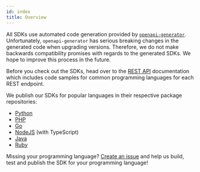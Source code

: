 ```yaml
---
id: index
title: Overview
---
```


All SDKs use automated code generation provided by
[`openapi-generator`](https://github.com/OpenAPITools/openapi-generator).
Unfortunately, `openapi-generator` has serious breaking changes in the generated
code when upgrading versions. Therefore, we do not make backwards compatibility
promises with regards to the generated SDKs. We hope to improve this process in
the future.

Before you check out the SDKs, head over to the [REST API](../reference/api.md)
documentation which includes code samples for common programming languages for
each REST endpoint.

We publish our SDKs for popular languages in their respective package
repositories:

- [Python](https://pypi.org/project/ory-keto-client/)
- [PHP](https://packagist.org/packages/ory/keto-client)
- [Go](https://github.com/ory/keto-client-go)
- [NodeJS](https://www.npmjs.com/package/@oryd/keto-client) (with TypeScript)
- [Java](https://search.maven.org/artifact/sh.ory.keto/keto-client)
- [Ruby](https://rubygems.org/gems/ory-keto-client)

Missing your programming language?
[Create an issue](https://github.com/ory/keto/issues) and help us build, test
and publish the SDK for your programming language!
